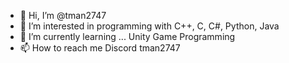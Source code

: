 - 👋 Hi, I’m @tman2747
- 👀 I’m interested in programming with C++, C, C#, Python, Java
- 🌱 I’m currently learning ... Unity Game Programming
- 📫 How to reach me Discord tman2747

<!---
tman2747/tman2747 is a ✨ special ✨ repository because its `README.md` (this file) appears on your GitHub profile.
You can click the Preview link to take a look at your changes.
--->
